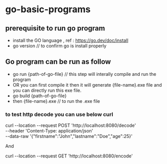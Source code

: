# go-basic-programs
## prerequisite to run go program
- install the GO language , ref : https://go.dev/doc/install
- go version // to confirm go is install properly
## Go program can be run as follow
- go run {path-of-go-file} // this step will interally compile and run the program
- OR you can first compile it then it will generate {file-name}.exe file and you can directly run this exe file.
- go build {path-of-go-file}
- then {file-name}.exe // to run the .exe file
### to test http decode you can use below curl
curl --location --request POST 'http://localhost:8080/decode' \
--header 'Content-Type: application/json' \
--data-raw '{"firstname":"John","lastname":"Doe","age":25}'

And

curl --location --request GET 'http://localhost:8080/encode'
